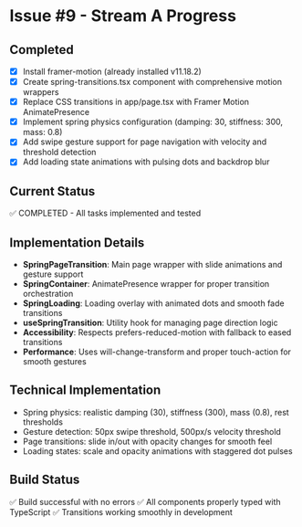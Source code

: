 # Issue #9 - Stream A Progress

## Completed
- [x] Install framer-motion (already installed v11.18.2)
- [x] Create spring-transitions.tsx component with comprehensive motion wrappers
- [x] Replace CSS transitions in app/page.tsx with Framer Motion AnimatePresence
- [x] Implement spring physics configuration (damping: 30, stiffness: 300, mass: 0.8)
- [x] Add swipe gesture support for page navigation with velocity and threshold detection
- [x] Add loading state animations with pulsing dots and backdrop blur

## Current Status
✅ COMPLETED - All tasks implemented and tested

## Implementation Details
- **SpringPageTransition**: Main page wrapper with slide animations and gesture support
- **SpringContainer**: AnimatePresence wrapper for proper transition orchestration
- **SpringLoading**: Loading overlay with animated dots and smooth fade transitions
- **useSpringTransition**: Utility hook for managing page direction logic
- **Accessibility**: Respects prefers-reduced-motion with fallback to eased transitions
- **Performance**: Uses will-change-transform and proper touch-action for smooth gestures

## Technical Implementation
- Spring physics: realistic damping (30), stiffness (300), mass (0.8), rest thresholds
- Gesture detection: 50px swipe threshold, 500px/s velocity threshold
- Page transitions: slide in/out with opacity changes for smooth feel
- Loading states: scale and opacity animations with staggered dot pulses

## Build Status
✅ Build successful with no errors
✅ All components properly typed with TypeScript
✅ Transitions working smoothly in development